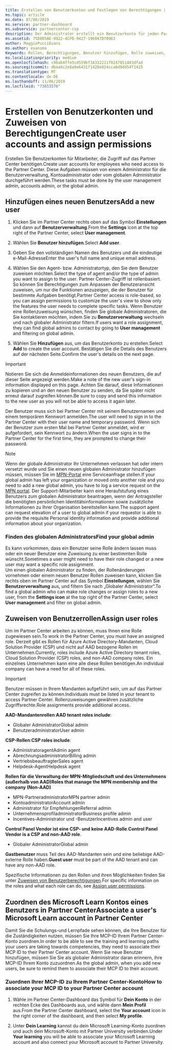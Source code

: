 ```yaml
---
title: Erstellen von Benutzerkonten und Festlegen von Berechtigungen | Partner Center
ms.topic: article
ms.date: 07/08/2019
ms.service: partner-dashboard
ms.subservice: partnercenter-csp
description: Der Administrator erstellt ein Benutzerkonto für jeden Partnermitarbeiter, der Zugriff auf Partner Center benötigt.
ms.assetid: 75D805AE-9922-4CFD-9427-196047D70963
author: MaggiePucciEvans
ms.author: evansma
Keywords: Rollen, Berechtigungen, Benutzer hinzufügen, Rolle zuweisen, Administrator, Agent
ms.localizationpriority: medium
ms.openlocfilehash: c96ab4ffe5cd559bf34332211f0247851403dfad
ms.sourcegitcommit: dbaa6c2e8a0e6431f1420e024cca6d0dd54f1425
ms.translationtype: MT
ms.contentlocale: de-DE
ms.lasthandoff: 11/06/2019
ms.locfileid: "73653576"
---
```

# <a name="create-user-accounts-and-assign-permissions"></a><span data-ttu-id="9085c-104">Erstellen von Benutzerkonten und Zuweisen von Berechtigungen</span><span class="sxs-lookup"><span data-stu-id="9085c-104">Create user accounts and assign permissions</span></span>

<span data-ttu-id="9085c-105">Erstellen Sie Benutzerkonten für Mitarbeiter, die Zugriff auf das Partner Center benötigen.</span><span class="sxs-lookup"><span data-stu-id="9085c-105">Create user accounts for employees who need access to the Partner Center.</span></span> <span data-ttu-id="9085c-106">Diese Aufgaben müssen von einem Administrator für die Benutzerverwaltung, Kontoadministrator oder vom globalen Administrator durchgeführt werden.</span><span class="sxs-lookup"><span data-stu-id="9085c-106">These tasks must be done by the user management admin, accounts admin, or the global admin.</span></span> 


## <a name="add-a-new-user"></a><span data-ttu-id="9085c-107">Hinzufügen eines neuen Benutzers</span><span class="sxs-lookup"><span data-stu-id="9085c-107">Add a new user</span></span>

1. <span data-ttu-id="9085c-108">Klicken Sie im Partner Center rechts oben auf das Symbol **Einstellungen** und dann auf **Benutzerverwaltung**.</span><span class="sxs-lookup"><span data-stu-id="9085c-108">From the **Settings** icon at the top right of the Partner Center, select **User management**.</span></span>

2.  <span data-ttu-id="9085c-109">Wählen Sie **Benutzer hinzufügen**.</span><span class="sxs-lookup"><span data-stu-id="9085c-109">Select **Add user**.</span></span>

3.  <span data-ttu-id="9085c-110">Geben Sie den vollständigen Namen des Benutzers und die eindeutige e-Mail-Adresse</span><span class="sxs-lookup"><span data-stu-id="9085c-110">Enter the user's full name and unique email address.</span></span>

4.  <span data-ttu-id="9085c-111">Wählen Sie den Agent- bzw. Administratortyp, den Sie dem Benutzer zuweisen möchten.</span><span class="sxs-lookup"><span data-stu-id="9085c-111">Select the type of agent and/or the type of admin you want to assign to the user.</span></span> <span data-ttu-id="9085c-112">Partner Center-Zugriff ist rollenbasiert. So können Sie Berechtigungen zum Anpassen der Benutzeransicht zuweisen, um nur die Funktionen anzuzeigen, die der Benutzer für bestimmte Aufgaben benötigt.</span><span class="sxs-lookup"><span data-stu-id="9085c-112">Partner Center access is role-based, so you can assign permissions to customize the user's view to show only the features the user needs to complete specific tasks.</span></span>  <span data-ttu-id="9085c-113">Wenn Benutzer eine Rollenzuweisung wünschen, finden Sie globale Administratoren, die Sie kontaktieren möchten, indem Sie zu **Benutzerverwaltung** wechseln und nach globaler Administrator filtern.</span><span class="sxs-lookup"><span data-stu-id="9085c-113">If users want a role assignment, they can find global admins to contact by going to **User management** and filtering on global admin.</span></span>

5.  <span data-ttu-id="9085c-114">Wählen Sie **Hinzufügen** aus, um das Benutzerkonto zu erstellen.</span><span class="sxs-lookup"><span data-stu-id="9085c-114">Select **Add** to create the user account.</span></span> <span data-ttu-id="9085c-115">Bestätigen Sie die Details des Benutzers auf der nächsten Seite.</span><span class="sxs-lookup"><span data-stu-id="9085c-115">Confirm the user's details on the next page.</span></span>

> [!IMPORTANT]  
> <span data-ttu-id="9085c-116">Notieren Sie sich die Anmeldeinformationen des neuen Benutzers, die auf dieser Seite angezeigt werden.</span><span class="sxs-lookup"><span data-stu-id="9085c-116">Make a note of the new user's sign-in information displayed on this page.</span></span> <span data-ttu-id="9085c-117">Achten Sie darauf, diese Informationen zu kopieren und an den neuen Benutzer zu senden, da Sie später nicht erneut darauf zugreifen können.</span><span class="sxs-lookup"><span data-stu-id="9085c-117">Be sure to copy and send this information to the new user as you will not be able to access it again later.</span></span> 

<span data-ttu-id="9085c-118">Der Benutzer muss sich bei Partner Center mit seinem Benutzernamen und einem temporären Kennwort anmelden.</span><span class="sxs-lookup"><span data-stu-id="9085c-118">The user will need to sign in to the Partner Center with their user name and temporary password.</span></span> <span data-ttu-id="9085c-119">Wenn sich der Benutzer zum ersten Mal bei Partner Center anmeldet, wird er aufgefordert, sein Kennwort zu ändern.</span><span class="sxs-lookup"><span data-stu-id="9085c-119">When the user signs in to the Partner Center for the first time, they are prompted to change their password.</span></span> 

> [!NOTE]  
>  <span data-ttu-id="9085c-120">Wenn der globale Administrator Ihr Unternehmen verlassen hat oder intern versetzt wurde und Sie einen neuen globalen Administrator hinzufügen müssen, müssen Sie im [MPN-Portal](https://partner.microsoft.com/support) eine Serviceanfrage stellen.</span><span class="sxs-lookup"><span data-stu-id="9085c-120">If your global admin has left your organization or moved onto another role and you need to add a new global admin, you have to log a service request on the [MPN portal](https://partner.microsoft.com/support).</span></span> <span data-ttu-id="9085c-121">Der Support-Mitarbeiter kann eine Heraufstufung eines Benutzers zum globalen Administrator beantragen, wenn der Antragsteller die benötigten persönlichen Identitätsinformationen sowie zusätzliche Informationen zu Ihrer Organisation bereitstellen kann.</span><span class="sxs-lookup"><span data-stu-id="9085c-121">The support agent can request elevation of a user to global admin if your requestor is able to provide the requisite Personal identity information and provide additional information about your organization.</span></span>

### <a name="find-your-global-admin"></a><span data-ttu-id="9085c-122">Finden des globalen Administrators</span><span class="sxs-lookup"><span data-stu-id="9085c-122">Find your global admin</span></span>

<span data-ttu-id="9085c-123">Es kann vorkommen, dass ein Benutzer seine Rolle ändern lassen muss oder ein neuer Benutzer eine Zuweisung zu einer bestimmten Rolle wünscht.</span><span class="sxs-lookup"><span data-stu-id="9085c-123">Sometimes a user might need to have their role changed or a new user may want a specific role assignment.</span></span>  
<span data-ttu-id="9085c-124">Um einen globalen Administrator zu finden, der Rollenänderungen vornehmen oder einem neuen Benutzer Rollen zuweisen kann, klicken Sie rechts oben im Partner Center auf das Symbol **Einstellungen**, wählen Sie **Benutzerverwaltung** aus, und filtern Sie nach „Globaler Administrator“.</span><span class="sxs-lookup"><span data-stu-id="9085c-124">To find a global admin who can make role changes or assign roles to a new user, from the **Settings icon** at the top right of the Partner Center, select **User management** and filter on global admin.</span></span> 

## <a name="assign-user-roles"></a><span data-ttu-id="9085c-125">Zuweisen von Benutzerrollen</span><span class="sxs-lookup"><span data-stu-id="9085c-125">Assign user roles</span></span>

<span data-ttu-id="9085c-126">Um im Partner Center arbeiten zu können, muss Ihnen eine Rolle zugewiesen sein.</span><span class="sxs-lookup"><span data-stu-id="9085c-126">To work in the Partner Center, you must have an assigned role.</span></span>  <span data-ttu-id="9085c-127">Derzeit gibt es Rollen für Azure Active Directory-Mandanten, Cloud Solution Provider (CSP) und nicht auf AAD bezogene Rollen im Unternehmen.</span><span class="sxs-lookup"><span data-stu-id="9085c-127">Currently, roles include Azure Active Directory tenant roles, Cloud Solution Provider (CSP) roles, and non-AAD company roles.</span></span> <span data-ttu-id="9085c-128">Ein einzelnes Unternehmen kann eine alle diese Rollen benötigen.</span><span class="sxs-lookup"><span data-stu-id="9085c-128">An individual company can have a need for all of these roles.</span></span>

>[!Important]
><span data-ttu-id="9085c-129">Benutzer müssen in Ihrem Mandanten aufgeführt sein, um auf das Partner Center zugreifen zu können.</span><span class="sxs-lookup"><span data-stu-id="9085c-129">Individuals must be listed in your tenant to access Partner Center.</span></span> <span data-ttu-id="9085c-130">Rollenzuweisungen gewähren zusätzliche Zugriffsrechte.</span><span class="sxs-lookup"><span data-stu-id="9085c-130">Role assignments provide additional access.</span></span>


<span data-ttu-id="9085c-131">**AAD-Mandantenrollen**:</span><span class="sxs-lookup"><span data-stu-id="9085c-131">**AAD tenant roles include**:</span></span>
- <span data-ttu-id="9085c-132">Globaler Administrator</span><span class="sxs-lookup"><span data-stu-id="9085c-132">Global admin</span></span>
- <span data-ttu-id="9085c-133">Benutzeradministrator</span><span class="sxs-lookup"><span data-stu-id="9085c-133">User admin</span></span>

<span data-ttu-id="9085c-134">**CSP-Rollen**:</span><span class="sxs-lookup"><span data-stu-id="9085c-134">**CSP roles include**:</span></span>
- <span data-ttu-id="9085c-135">Administratoragent</span><span class="sxs-lookup"><span data-stu-id="9085c-135">Admin agent</span></span>
- <span data-ttu-id="9085c-136">Abrechnungsadministrator</span><span class="sxs-lookup"><span data-stu-id="9085c-136">Billing admin</span></span>
- <span data-ttu-id="9085c-137">Vertriebsbeauftragter</span><span class="sxs-lookup"><span data-stu-id="9085c-137">Sales agent</span></span>
- <span data-ttu-id="9085c-138">Helpdesk-Agent</span><span class="sxs-lookup"><span data-stu-id="9085c-138">Helpdesk agent</span></span>

<span data-ttu-id="9085c-139">**Rollen für die Verwaltung der MPN-Mitgliedschaft und des Unternehmens (außerhalb von AAD)**</span><span class="sxs-lookup"><span data-stu-id="9085c-139">**Roles that manage the MPN membership and the company (Non-AAD)**</span></span>
- <span data-ttu-id="9085c-140">MPN-Partneradministrator</span><span class="sxs-lookup"><span data-stu-id="9085c-140">MPN partner admin</span></span>
- <span data-ttu-id="9085c-141">Kontoadministrator</span><span class="sxs-lookup"><span data-stu-id="9085c-141">Account admin</span></span>
- <span data-ttu-id="9085c-142">Administrator für Empfehlungen</span><span class="sxs-lookup"><span data-stu-id="9085c-142">Referral admin</span></span>
- <span data-ttu-id="9085c-143">Unternehmensprofiladministrator</span><span class="sxs-lookup"><span data-stu-id="9085c-143">Business profile admin</span></span>
- <span data-ttu-id="9085c-144">Incentives-Administrator und -Benutzer</span><span class="sxs-lookup"><span data-stu-id="9085c-144">Incentives admin and user</span></span>

<span data-ttu-id="9085c-145">**Control Panel Vendor ist eine CSP- und keine AAD-Rolle**.</span><span class="sxs-lookup"><span data-stu-id="9085c-145">**Control Panel Vendor is a CSP and non-AAD role**.</span></span>
- <span data-ttu-id="9085c-146">Globaler Administrator</span><span class="sxs-lookup"><span data-stu-id="9085c-146">Global admin</span></span>

<span data-ttu-id="9085c-147">**Gastbenutzer** muss Teil des AAD-Mandanten sein und eine beliebige AAD-externe Rolle haben.</span><span class="sxs-lookup"><span data-stu-id="9085c-147">**Guest user** must be part of the AAD tenant and can have any non-AAD role.</span></span>

<span data-ttu-id="9085c-148">Spezifische Informationen zu den Rollen und ihren Möglichkeiten finden Sie unter [Zuweisen von Benutzerberechtigungen](permissions-overview.md).</span><span class="sxs-lookup"><span data-stu-id="9085c-148">For specific information on the roles and what each role can do, see [Assign user permissions](permissions-overview.md).</span></span>

## <a name="associate-a-users-microsoft-learn-account-in-partner-center"></a><span data-ttu-id="9085c-149">Zuordnen des Microsoft Learn Kontos eines Benutzers in Partner Center</span><span class="sxs-lookup"><span data-stu-id="9085c-149">Associate a user's Microsoft Learn account in Partner Center</span></span>

<span data-ttu-id="9085c-150">Damit Sie die Schulungs-und Lernpfade sehen können, die Ihre Benutzer für die Zuständigkeiten nutzen, müssen Sie Ihre MCP-ID Ihrem Partner Center-Konto zuordnen.</span><span class="sxs-lookup"><span data-stu-id="9085c-150">In order to be able to see the training and learning paths your users are taking towards competencies, they need to associate their MCP ID to their Partner Center account.</span></span> <span data-ttu-id="9085c-151">Wenn Sie neue Benutzer hinzufügen, müssen Sie Sie als globaler Administrator daran erinnern, ihre MCP-ID Ihrem Konto zuzuordnen.</span><span class="sxs-lookup"><span data-stu-id="9085c-151">As the global admin, when you add new users, be sure to remind them to associate their MCP ID to their account.</span></span> 

### <a name="how-to-associate-your-mcp-id-to-your-partner-center-account"></a><span data-ttu-id="9085c-152">Zuordnen Ihrer MCP-ID zu Ihrem Partner Center-Konto</span><span class="sxs-lookup"><span data-stu-id="9085c-152">How to associate your MCP ID to your Partner Center account</span></span>

1. <span data-ttu-id="9085c-153">Wähle im Partner Center-Dashboard das Symbol für **Dein Konto** in der rechten Ecke des Dashboards aus, und wähle dann **Mein Profil** aus.</span><span class="sxs-lookup"><span data-stu-id="9085c-153">From the Partner Center dashboard, select the **Your account** icon in the right corner of the dashboard, and then select **My profile**.</span></span>

2. <span data-ttu-id="9085c-154">Unter **Dein Learning** kannst du dein Microsoft Learning-Konto zuordnen und auch dein Microsoft-Konto mit Partner University verbinden.</span><span class="sxs-lookup"><span data-stu-id="9085c-154">Under **Your learning** you will be able to associate your Microsoft Learning account and also connect your Microsoft account to Partner University.</span></span>








